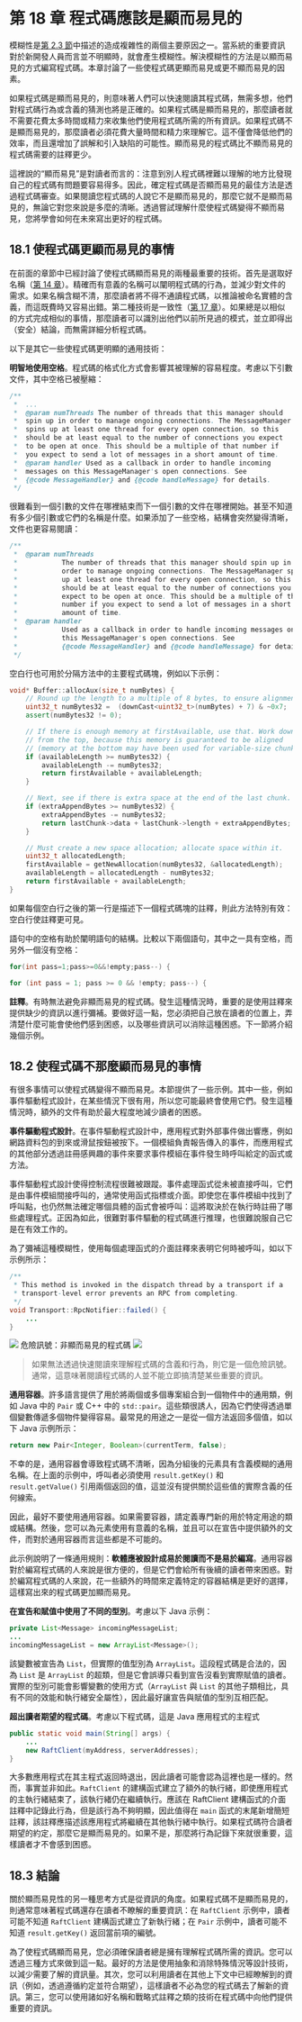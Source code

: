 # 第 18 章 程式碼應該是顯而易見的

模糊性是[第 2.3 節](ch02.md)中描述的造成複雜性的兩個主要原因之一。當系統的重要資訊對於新開發人員而言並不明顯時，就會產生模糊性。解決模糊性的方法是以顯而易見的方式編寫程式碼。本章討論了一些使程式碼更顯而易見或更不顯而易見的因素。

如果程式碼是顯而易見的，則意味著人們可以快速閱讀其程式碼，無需多想，他們對程式碼行為或含義的猜測也將是正確的。如果程式碼是顯而易見的，那麼讀者就不需要花費太多時間或精力來收集他們使用程式碼所需的所有資訊。如果程式碼不是顯而易見的，那麼讀者必須花費大量時間和精力來理解它。這不僅會降低他們的效率，而且還增加了誤解和引入缺陷的可能性。顯而易見的程式碼比不顯而易見的程式碼需要的註釋更少。

這裡說的“顯而易見”是對讀者而言的：注意到別人程式碼裡難以理解的地方比發現自己的程式碼有問題要容易得多。因此，確定程式碼是否顯而易見的最佳方法是透過程式碼審查。如果閱讀您程式碼的人說它不是顯而易見的，那麼它就不是顯而易見的，無論它對您來說是多麼的清晰。透過嘗試理解什麼使程式碼變得不顯而易見，您將學會如何在未來寫出更好的程式碼。

## 18.1 使程式碼更顯而易見的事情

在前面的章節中已經討論了使程式碼顯而易見的兩種最重要的技術。首先是選取好名稱（[第 14 章](ch14.md)）。精確而有意義的名稱可以闡明程式碼的行為，並減少對文件的需求。如果名稱含糊不清，那麼讀者將不得不通讀程式碼，以推論被命名實體的含義，而這既費時又容易出錯。第二種技術是一致性（[第 17 章](ch17.md)）。如果總是以相似的方式完成相似的事情，那麼讀者可以識別出他們以前所見過的模式，並立即得出（安全）結論，而無需詳細分析程式碼。

以下是其它一些使程式碼更明顯的通用技術：

**明智地使用空格**。程式碼的格式化方式會影響其被理解的容易程度。考慮以下引數文件，其中空格已被壓縮：

```java
/**
 *  ...
 *  @param numThreads The number of threads that this manager should
 *  spin up in order to manage ongoing connections. The MessageManager
 *  spins up at least one thread for every open connection, so this
 *  should be at least equal to the number of connections you expect
 *  to be open at once. This should be a multiple of that number if
 *  you expect to send a lot of messages in a short amount of time.
 *  @param handler Used as a callback in order to handle incoming
 *  messages on this MessageManager's open connections. See
 *  {@code MessageHandler} and {@code handleMessage} for details.
 */
```

很難看到一個引數的文件在哪裡結束而下一個引數的文件在哪裡開始。甚至不知道有多少個引數或它們的名稱是什麼。如果添加了一些空格，結構會突然變得清晰，文件也更容易閱讀：

```java
/**
 *  @param numThreads
 *           The number of threads that this manager should spin up in
 *           order to manage ongoing connections. The MessageManager spins
 *           up at least one thread for every open connection, so this
 *           should be at least equal to the number of connections you
 *           expect to be open at once. This should be a multiple of that
 *           number if you expect to send a lot of messages in a short
 *           amount of time.
 *  @param handler
 *           Used as a callback in order to handle incoming messages on
 *           this MessageManager's open connections. See
 *           {@code MessageHandler} and {@code handleMessage} for details.
 */
```

空白行也可用於分隔方法中的主要程式碼塊，例如以下示例：

```cpp
void* Buffer::allocAux(size_t numBytes) {
    // Round up the length to a multiple of 8 bytes, to ensure alignment.
    uint32_t numBytes32 =  (downCast<uint32_t>(numBytes) + 7) & ~0x7;
    assert(numBytes32 != 0);

    // If there is enough memory at firstAvailable, use that. Work down
    // from the top, because this memory is guaranteed to be aligned
    // (memory at the bottom may have been used for variable-size chunks).
    if (availableLength >= numBytes32) {
        availableLength -= numBytes32;
        return firstAvailable + availableLength;
    }

    // Next, see if there is extra space at the end of the last chunk.
    if (extraAppendBytes >= numBytes32) {
        extraAppendBytes -= numBytes32;
        return lastChunk->data + lastChunk->length + extraAppendBytes;
    }

    // Must create a new space allocation; allocate space within it.
    uint32_t allocatedLength;
    firstAvailable = getNewAllocation(numBytes32, &allocatedLength);
    availableLength = allocatedLength - numBytes32;
    return firstAvailable + availableLength;
}
```

如果每個空白行之後的第一行是描述下一個程式碼塊的註釋，則此方法特別有效：空白行使註釋更可見。

語句中的空格有助於闡明語句的結構。比較以下兩個語句，其中之一具有空格，而另外一個沒有空格：

```java
for(int pass=1;pass>=0&&!empty;pass--) {

for (int pass = 1; pass >= 0 && !empty; pass--) {
```

**註釋**。有時無法避免非顯而易見的程式碼。發生這種情況時，重要的是使用註釋來提供缺少的資訊以進行彌補。要做好這一點，您必須把自己放在讀者的位置上，弄清楚什麼可能會使他們感到困惑，以及哪些資訊可以消除這種困惑。下一節將介紹幾個示例。

## 18.2 使程式碼不那麼顯而易見的事情

有很多事情可以使程式碼變得不顯而易見。本節提供了一些示例。其中一些，例如事件驅動程式設計，在某些情況下很有用，所以您可能最終會使用它們。發生這種情況時，額外的文件有助於最大程度地減少讀者的困惑。

**事件驅動程式設計**。在事件驅動程式設計中，應用程式對外部事件做出響應，例如網路資料包的到來或滑鼠按鈕被按下。一個模組負責報告傳入的事件，而應用程式的其他部分透過註冊感興趣的事件來要求事件模組在事件發生時呼叫給定的函式或方法。

事件驅動程式設計使得控制流程很難被跟蹤。事件處理函式從未被直接呼叫，它們是由事件模組間接呼叫的，通常使用函式指標或介面。即使您在事件模組中找到了呼叫點，也仍然無法確定哪個具體的函式會被呼叫：這將取決於在執行時註冊了哪些處理程式。正因為如此，很難對事件驅動的程式碼進行推理，也很難說服自己它是在有效工作的。

為了彌補這種模糊性，使用每個處理函式的介面註釋來表明它何時被呼叫，如以下示例所示：

```java
/**
 * This method is invoked in the dispatch thread by a transport if a
 * transport-level error prevents an RPC from completing.
 */
void Transport::RpcNotifier::failed() {
    ...
}
```

![](../figures/00013.jpeg) 危險訊號：非顯而易見的程式碼 ![](../figures/00013.jpeg)

> 如果無法透過快速閱讀來理解程式碼的含義和行為，則它是一個危險訊號。通常，這意味著閱讀程式碼的人並不能立即搞清楚某些重要的資訊。

**通用容器**。許多語言提供了用於將兩個或多個專案組合到一個物件中的通用類，例如 Java 中的 `Pair` 或 C++ 中的 `std::pair`。這些類很誘人，因為它們使得透過單個變數傳遞多個物件變得容易。最常見的用途之一是從一個方法返回多個值，如以下 Java 示例所示：

```java
return new Pair<Integer, Boolean>(currentTerm, false);
```

不幸的是，通用容器會導致程式碼不清晰，因為分組後的元素具有含義模糊的通用名稱。在上面的示例中，呼叫者必須使用 `result.getKey()` 和 `result.getValue()` 引用兩個返回的值，這並沒有提供關於這些值的實際含義的任何線索。

因此，最好不要使用通用容器。如果需要容器，請定義專門新的用於特定用途的類或結構。然後，您可以為元素使用有意義的名稱，並且可以在宣告中提供額外的文件，而對於通用容器而言這些都是不可能的。

此示例說明了一條通用規則：**軟體應被設計成易於閱讀而不是易於編寫**。通用容器對於編寫程式碼的人來說是很方便的，但是它們會給所有後續的讀者帶來困惑。對於編寫程式碼的人來說，花一些額外的時間來定義特定的容器結構是更好的選擇，這樣寫出來的程式碼更加顯而易見。

**在宣告和賦值中使用了不同的型別**。考慮以下 Java 示例：

```java
private List<Message> incomingMessageList;
...
incomingMessageList = new ArrayList<Message>();
```

該變數被宣告為 `List`，但實際的值型別為 `ArrayList`。這段程式碼是合法的，因為 `List` 是 `ArrayList` 的超類，但是它會誤導只看到宣告沒看到實際賦值的讀者。實際的型別可能會影響變數的使用方式（`ArrayList` 與 `List` 的其他子類相比，具有不同的效能和執行緒安全屬性），因此最好讓宣告與賦值的型別互相匹配。

**超出讀者期望的程式碼**。考慮以下程式碼，這是 Java 應用程式的主程式

```java
public static void main(String[] args) {
    ...
    new RaftClient(myAddress, serverAddresses);
}
```

大多數應用程式在其主程式返回時退出，因此讀者可能會認為這裡也是一樣的。然而，事實並非如此。`RaftClient` 的建構函式建立了額外的執行緒，即使應用程式的主執行緒結束了，該執行緒仍在繼續執行。應該在 RaftClient 建構函式的介面註釋中記錄此行為，但是該行為不夠明顯，因此值得在 `main` 函式的末尾新增簡短註釋，該註釋應描述該應用程式將繼續在其他執行緒中執行。如果程式碼符合讀者期望的約定，那麼它是顯而易見的。如果不是，那麼將行為記錄下來就很重要，這樣讀者才不會感到困惑。

## 18.3 結論

關於顯而易見性的另一種思考方式是從資訊的角度。如果程式碼不是顯而易見的，則通常意味著程式碼還存在讀者不瞭解的重要資訊：在 `RaftClient` 示例中，讀者可能不知道 `RaftClient` 建構函式建立了新執行緒；在 `Pair` 示例中，讀者可能不知道 `result.getKey()` 返回當前項的編號。

為了使程式碼顯而易見，您必須確保讀者總是擁有理解程式碼所需的資訊。您可以透過三種方式來做到這一點。最好的方法是使用抽象和消除特殊情況等設計技術，以減少需要了解的資訊量。其次，您可以利用讀者在其他上下文中已經瞭解到的資訊（例如，透過遵循約定並符合期望），這樣讀者不必為您的程式碼去了解新的資訊。第三，您可以使用諸如好名稱和戰略式註釋之類的技術在程式碼中向他們提供重要的資訊。